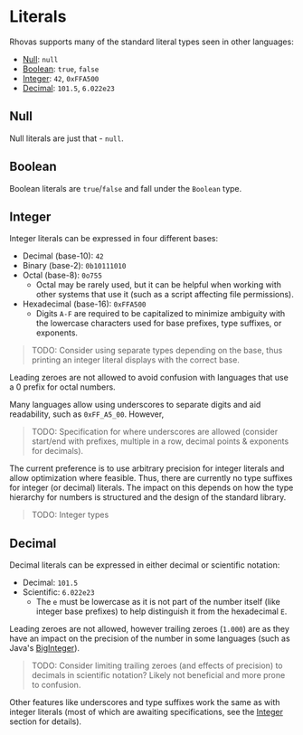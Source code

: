 # Literals

Rhovas supports many of the standard literal types seen in other languages:

 - [Null](#Null): `null`
 - [Boolean](#Boolean): `true`, `false`
 - [Integer](#Integer): `42`, `0xFFA500`
 - [Decimal](#Decimal): `101.5`, `6.022e23`

## Null

Null literals are just that - `null`.

## Boolean

Boolean literals are `true`/`false` and fall under the `Boolean` type.

## Integer

Integer literals can be expressed in four different bases:

 - Decimal (base-10): `42`
 - Binary (base-2): `0b10111010`
 - Octal (base-8): `0o755`
    - Octal may be rarely used, but it can be helpful when working with other
      systems that use it (such as a script affecting file permissions).
 - Hexadecimal (base-16): `0xFFA500`
    - Digits `A-F` are required to be capitalized to minimize ambiguity with the
      lowercase characters used for base prefixes, type suffixes, or exponents.

> TODO: Consider using separate types depending on the base, thus printing an
> integer literal displays with the correct base.

Leading zeroes are not allowed to avoid confusion with languages that use a 0
prefix for octal numbers.

Many languages allow using underscores to separate digits and aid readability,
such as `0xFF_A5_00`. However, 

> TODO: Specification for where underscores are allowed (consider start/end
> with prefixes, multiple in a row, decimal points & exponents for decimals).

The current preference is to use arbitrary precision for integer literals and
allow optimization where feasible. Thus, there are currently no type suffixes 
for integer (or decimal) literals. The impact on this depends on how the type
hierarchy for numbers is structured and the design of the standard library.

> TODO: Integer types

## Decimal

Decimal literals can be expressed in either decimal or scientific notation:

 - Decimal: `101.5`
 - Scientific: `6.022e23`
    - The `e` must be lowercase as it is not part of the number itself (like
      integer base prefixes) to help distinguish it from the hexadecimal `E`.

Leading zeroes are not allowed, however trailing zeroes (`1.000`) are as they
have an impact on the precision of the number in some languages (such as Java's
[BigInteger](https://docs.oracle.com/javase/8/docs/api/java/math/BigInteger.html)).

> TODO: Consider limiting trailing zeroes (and effects of precision) to decimals
> in scientific notation? Likely not beneficial and more prone to confusion.

Other features like underscores and type suffixes work the same as with integer
literals (most of which are awaiting specifications, see the [Integer](#Integer)
section for details).

